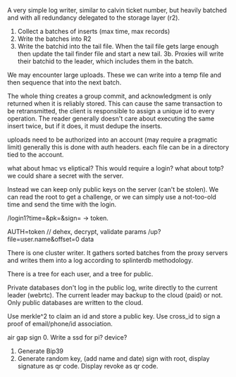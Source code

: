 
A very simple log writer, similar to calvin ticket number, but heavily batched and with all redundancy delegated to the storage layer (r2). 

1. Collect a batches of inserts (max time, max records)
2. Write the batches into R2
3. Write the batchid into the tail file. When the tail file gets large enough then update the tail finder file and start a new tail.
3b. Proxies will write their batchid to the leader, which includes them in the batch.




We may encounter large uploads. These we can write into a temp file and then sequence that into the next batch.

The whole thing creates a group commit, and acknowledgment is only returned when it is reliably stored. This can cause the same transaction to be retransmitted, the client is responsible to assign a unique id to every operation. The reader generally doesn't care about executing the same insert twice, but if it does, it must dedupe the inserts.



uploads need to be authorized into an account (may require a pragmatic limit)
generally this is done with auth headers. each file can be in a directory tied to the account.

what about hmac vs eliptical? This would require a login?
what about totp? we could share a secret with the server.

Instead we can keep only public keys on the server (can't be stolen).
We can read the root to get a challenge, or we can simply use a not-too-old time and send the time with the login.

/login1?time=&pk=&sign=
-> token.

AUTH=token   // dehex, decrypt, validate params
/up?file=user.name&offset=0 
data


There is one cluster writer. It gathers sorted batches from the proxy servers and writes them into a log according to splinterdb methodology. 

There is a tree for each user, and a tree for public.

Private databases
don't log in the public log, write directly to the current leader (webrtc). The current leader may backup to the cloud (paid) or not. Only public databases are written to the cloud.


Use merkle^2 to claim an id and store a public key.
Use cross_id to sign a proof of email/phone/id association.

air gap sign
0. Write a ssd for pi? device?
1. Generate Bip39
2. Generate random key, (add name and date) sign with root, display signature as qr code. Display revoke as qr code.